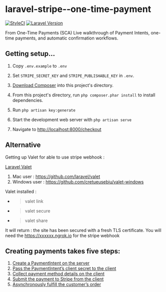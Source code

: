# laravel-stripe--one-time-payment

[![StyleCI](https://styleci.io/repos/12895187/shield?branch=master)](https://styleci.io/repos/12895187)
[![Laravel Version](https://shield.with.social/cc/github/laravelio/portal/master.svg?style=flat-square)](https://packagist.org/packages/laravel/framework)

From One-Time Payments (SCA) Live walkthrough of Payment Intents, one-time payments, and automatic confirmation workflows.

## Getting setup...

1. Copy `.env.example` to `.env`

2. Set `STRIPE_SECRET_KEY` and `STRIPE_PUBLISHABLE_KEY` in `.env`.

3. [Download Composer](https://getcomposer.org) into this project's directory.

4. From this project's directory, run `php composer.phar install` to install dependencies.

5. Run `php artisan key:generate`

6. Start the development web server with `php artisan serve`

7. Navigate to <http://localhost:8000/checkout>

## Alternative
Getting up Valet for able to use stripe webhook :

[Laravel Valet](https://laravel.com/docs/6.x/valet)

1. Mac user : <https://github.com/laravel/valet>
2. Windows user : <https://github.com/cretueusebiu/valet-windows>

Valet installed :
- > valet link
- > valet secure
- > valet share 

It will return :  the site has been secured with a fresh TLS certificate.
You will need the https://xxxxxx.ngrok.io for the stripe webhook

## Creating payments takes five steps:
 
1. [Create a PaymentIntent on the server](https://stripe.com/docs/payments/payment-intents/web#creating)
2. [Pass the PaymentIntent’s client secret to the client](https://stripe.com/docs/payments/payment-intents/web#passing-to-client)
3. [Collect payment method details on the client](https://stripe.com/docs/payments/payment-intents/web#elements)
4. [Submit the payment to Stripe from the client](https://stripe.com/docs/payments/payment-intents/web#completing-payment)
5. [Asynchronously fulfill the customer’s order](https://stripe.com/docs/payments/payment-intents/web#fulfillment)
